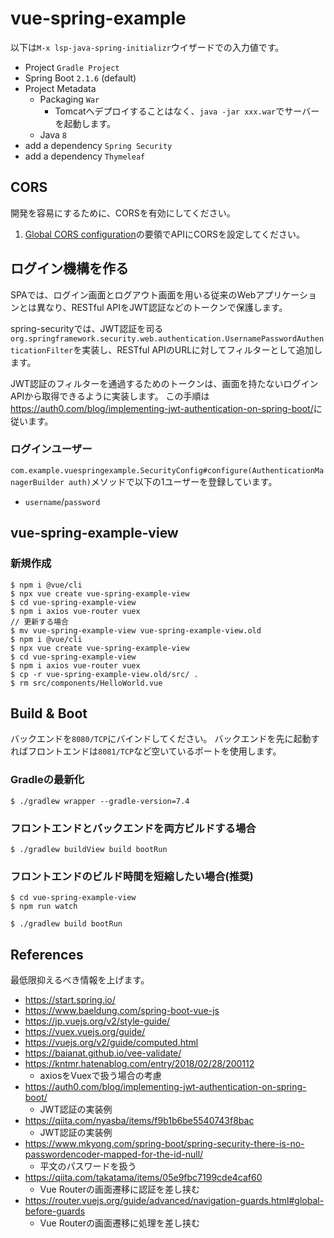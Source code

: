 # vue-spring-example 

以下は`M-x lsp-java-spring-initializr`ウイザードでの入力値です。

- Project `Gradle Project`
- Spring Boot `2.1.6` (default)
- Project Metadata
  - Packaging `War`
    - Tomcatへデプロイすることはなく、`java -jar xxx.war`でサーバーを起動します。
  - Java `8`
- add a dependency `Spring Security`
- add a dependency `Thymeleaf`

## CORS

開発を容易にするために、CORSを有効にしてください。

1. [Global CORS configuration](https://spring.io/guides/gs/rest-service-cors/#_global_cors_configuration)の要領でAPIにCORSを設定してください。

## ログイン機構を作る

SPAでは、ログイン画面とログアウト画面を用いる従来のWebアプリケーションとは異なり、RESTful APIをJWT認証などのトークンで保護します。

spring-securityでは、JWT認証を司る`org.springframework.security.web.authentication.UsernamePasswordAuthenticationFilter`を実装し、RESTful APIのURLに対してフィルターとして追加します。

JWT認証のフィルターを通過するためのトークンは、画面を持たないログインAPIから取得できるように実装します。
この手順は<https://auth0.com/blog/implementing-jwt-authentication-on-spring-boot/>に従います。

### ログインユーザー

`com.example.vuespringexample.SecurityConfig#configure(AuthenticationManagerBuilder auth)`メソッドで以下の1ユーザーを登録しています。

- `username`/`password`

## vue-spring-example-view

### 新規作成

```console
$ npm i @vue/cli
$ npx vue create vue-spring-example-view
$ cd vue-spring-example-view
$ npm i axios vue-router vuex
// 更新する場合
$ mv vue-spring-example-view vue-spring-example-view.old
$ npm i @vue/cli
$ npx vue create vue-spring-example-view
$ cd vue-spring-example-view
$ npm i axios vue-router vuex
$ cp -r vue-spring-example-view.old/src/ .
$ rm src/components/HelloWorld.vue
```

## Build & Boot

バックエンドを`8080/TCP`にバインドしてください。
バックエンドを先に起動すればフロントエンドは`8081/TCP`など空いているポートを使用します。

### Gradleの最新化

```
$ ./gradlew wrapper --gradle-version=7.4
```

### フロントエンドとバックエンドを両方ビルドする場合

```
$ ./gradlew buildView build bootRun
```

### フロントエンドのビルド時間を短縮したい場合(推奨)

```
$ cd vue-spring-example-view
$ npm run watch
```

```
$ ./gradlew build bootRun
```

## References

最低限抑えるべき情報を上げます。

- <https://start.spring.io/>
- <https://www.baeldung.com/spring-boot-vue-js>
- <https://jp.vuejs.org/v2/style-guide/>
- <https://vuex.vuejs.org/guide/>
- <https://vuejs.org/v2/guide/computed.html>
- <https://baianat.github.io/vee-validate/>
- <https://kntmr.hatenablog.com/entry/2018/02/28/200112>
  - axiosをVuexで扱う場合の考慮
- <https://auth0.com/blog/implementing-jwt-authentication-on-spring-boot/>
  - JWT認証の実装例
- <https://qiita.com/nyasba/items/f9b1b6be5540743f8bac>
  - JWT認証の実装例
- <https://www.mkyong.com/spring-boot/spring-security-there-is-no-passwordencoder-mapped-for-the-id-null/>
  - 平文のパスワードを扱う
- <https://qiita.com/takatama/items/05e9fbc7199cde4caf60>
  - Vue Routerの画面遷移に認証を差し挟む
- <https://router.vuejs.org/guide/advanced/navigation-guards.html#global-before-guards>
  - Vue Routerの画面遷移に処理を差し挟む
